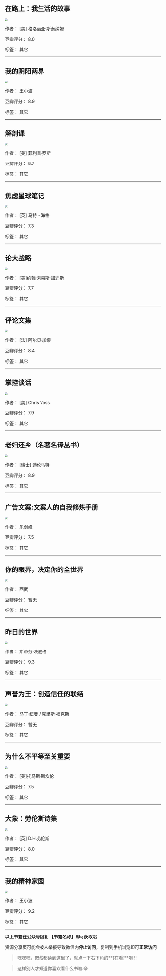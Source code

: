 ## 在路上：我生活的故事

<img src="https://www.aibooks.cc/wp-content/uploads/2019/09/201909110653078.jpg" style="zoom:50%;" />

作者： [美] 格洛丽亚·斯泰纳姆

豆瓣评分：  8.0

标签： 其它


---

## 我的阴阳两界

<img src="https://www.aibooks.cc/wp-content/uploads/2019/09/2019091106460011.jpg" style="zoom:50%;" />

作者： 王小波

豆瓣评分：  8.9

标签： 其它


---

## 解剖课

<img src="https://www.aibooks.cc/wp-content/uploads/2019/09/2019091106325915.jpg" style="zoom:50%;" />

作者： [美] 菲利普·罗斯

豆瓣评分：  8.7

标签： 其它


---

## 焦虑星球笔记

<img src="https://www.aibooks.cc/wp-content/uploads/2019/09/2019091106293355.jpg" style="zoom:50%;" />

作者： [英] 马特・海格

豆瓣评分：  7.3

标签： 其它


---

## 论大战略

<img src="https://www.aibooks.cc/wp-content/uploads/2019/09/2019091106022455.jpg" style="zoom:50%;" />

作者： [美]约翰·刘易斯·加迪斯

豆瓣评分：  7.7

标签： 其它


---

## 评论文集

<img src="https://www.aibooks.cc/wp-content/uploads/2019/09/2019091105485323.jpg" style="zoom:50%;" />

作者： [法] 阿尔贝·加缪

豆瓣评分：  8.4

标签： 其它


---

## 掌控谈话

<img src="https://www.aibooks.cc/wp-content/uploads/2019/09/2019091105410732.jpg" style="zoom:50%;" />

作者： [美] Chris Voss

豆瓣评分：  7.9

标签： 其它


---

## 老妇还乡（名著名译丛书）

<img src="https://www.aibooks.cc/wp-content/uploads/2019/09/2019091105331649.jpg" style="zoom:50%;" />

作者： [瑞士] 迪伦马特

豆瓣评分：  8.9

标签： 其它


---

## 广告文案:文案人的自我修炼手册

<img src="https://www.aibooks.cc/wp-content/uploads/2019/09/2019091105253752.jpg" style="zoom:50%;" />

作者： 乐剑峰

豆瓣评分：  7.5

标签： 其它


---

## 你的眼界，决定你的全世界

<img src="https://www.aibooks.cc/wp-content/uploads/2019/09/2019091105171710.jpg" style="zoom:50%;" />

作者： 西武

豆瓣评分：  暂无

标签： 其它


---

## 昨日的世界

<img src="https://www.aibooks.cc/wp-content/uploads/2019/09/2019091105101255.jpg" style="zoom:50%;" />

作者： 斯蒂芬·茨威格 

豆瓣评分：  9.3

标签： 其它


---

## 声誉为王：创造信任的联结

<img src="https://www.aibooks.cc/wp-content/uploads/2019/09/201909110503362.jpg" style="zoom:50%;" />

作者： 马丁·纽曼 / 克里斯·福克斯

豆瓣评分：  暂无

标签： 其它


---

## 为什么不平等至关重要

<img src="https://www.aibooks.cc/wp-content/uploads/2019/09/201909110443165.jpg" style="zoom:50%;" />

作者： [美]托马斯·斯坎伦

豆瓣评分：  7.5

标签： 其它


---

## 大象：劳伦斯诗集

<img src="https://www.aibooks.cc/wp-content/uploads/2019/09/2019091104374572.jpg" style="zoom:50%;" />

作者： [英] D.H.劳伦斯

豆瓣评分：  8.0

标签： 其它


---

## 我的精神家园

<img src="https://www.aibooks.cc/wp-content/uploads/2019/09/2019091010243863.jpg" style="zoom:50%;" />

作者： 王小波

豆瓣评分：  9.2

标签： 其它


---


**以上书籍在公众号回复 【书籍名称】即可获取哈** 


资源分享页可能会被人举报导致微信内**停止访问**，复制到手机浏览即可**正常访问**


> 嘿嘿嘿，既然都读到这里了，就点一下右下角的**[在看]**呗 !!

> 

> 这样别人才知道你喜欢看什么书嘛 😁


